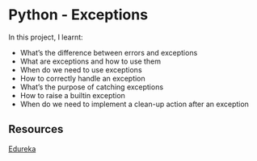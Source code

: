 # Python - Exceptions

In this project, I learnt:
- What’s the difference between errors and exceptions
- What are exceptions and how to use them
- When do we need to use exceptions
- How to correctly handle an exception
- What’s the purpose of catching exceptions
- How to raise a builtin exception
- When do we need to implement a clean-up action after an exception

## Resources
[Edureka](https://www.youtube.com/watch?v=NMTEjQ8-AJMf )
